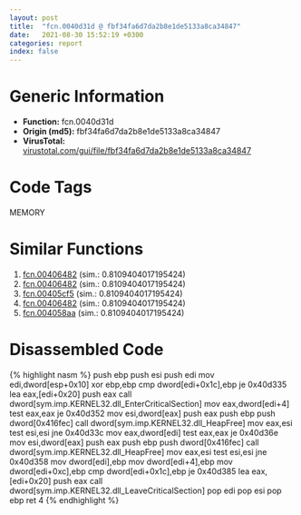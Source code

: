 ```yaml
---
layout: post
title:  "fcn.0040d31d @ fbf34fa6d7da2b8e1de5133a8ca34847"
date:   2021-08-30 15:52:19 +0300
categories: report
index: false
---
```


# Generic Information
- **Function:** fcn.0040d31d
- **Origin (md5):** fbf34fa6d7da2b8e1de5133a8ca34847
- **VirusTotal:** [virustotal.com/gui/file/fbf34fa6d7da2b8e1de5133a8ca34847][virustotal_ref]

# Code Tags
<span class="tag" id="MEMORY">MEMORY</span>


# Similar Functions

1. [fcn.00406482][similar_1_ref] (sim.: 0.8109404017195424)
2. [fcn.00406482][similar_2_ref] (sim.: 0.8109404017195424)
3. [fcn.00405cf5][similar_3_ref] (sim.: 0.8109404017195424)
4. [fcn.00406482][similar_4_ref] (sim.: 0.8109404017195424)
5. [fcn.004058aa][similar_5_ref] (sim.: 0.8109404017195424)


# Disassembled Code

{% highlight nasm %}
push ebp
push esi
push edi
mov edi,dword[esp+0x10]
xor ebp,ebp
cmp dword[edi+0x1c],ebp
je 0x40d335
lea eax,[edi+0x20]
push eax
call dword[sym.imp.KERNEL32.dll_EnterCriticalSection]
mov eax,dword[edi+4]
test eax,eax
je 0x40d352
mov esi,dword[eax]
push eax
push ebp
push dword[0x416fec]
call dword[sym.imp.KERNEL32.dll_HeapFree]
mov eax,esi
test esi,esi
jne 0x40d33c
mov eax,dword[edi]
test eax,eax
je 0x40d36e
mov esi,dword[eax]
push eax
push ebp
push dword[0x416fec]
call dword[sym.imp.KERNEL32.dll_HeapFree]
mov eax,esi
test esi,esi
jne 0x40d358
mov dword[edi],ebp
mov dword[edi+4],ebp
mov dword[edi+0xc],ebp
cmp dword[edi+0x1c],ebp
je 0x40d385
lea eax,[edi+0x20]
push eax
call dword[sym.imp.KERNEL32.dll_LeaveCriticalSection]
pop edi
pop esi
pop ebp
ret 4
{% endhighlight %}


[similar_1_ref]: /report/fcn.00406482@e7582fc3dadb394a1457ab7e7fbbe9a7
[similar_2_ref]: /report/fcn.00406482@6c8b5339bada4cbd03f0f446da640707
[similar_3_ref]: /report/fcn.00405cf5@588e58b795d90bc66462e36cf410fee4
[similar_4_ref]: /report/fcn.00406482@8f8b2c5d43e03af62d4bc097b3275f12
[similar_5_ref]: /report/fcn.004058aa@e1c1647e2a46cfd9190abde0e66f29f3
[virustotal_ref]: https://www.virustotal.com/gui/file/fbf34fa6d7da2b8e1de5133a8ca34847